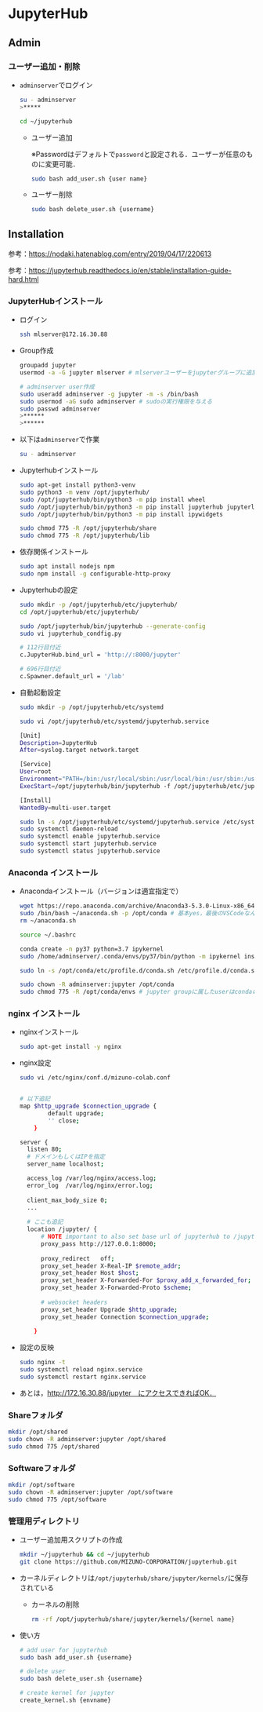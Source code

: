 # JupyterHub

## Admin

### ユーザー追加・削除

- `adminserver`でログイン

  ```bash
  su - adminserver
  >*****
  
  cd ~/jupyterhub
  ```

  - ユーザー追加

    ※Passwordはデフォルトで`password`と設定される．ユーザーが任意のものに変更可能．

    ```bash
    sudo bash add_user.sh {user name}
    ```

  - ユーザー削除

    ```bash
    sudo bash delete_user.sh {username}
    ```

    

## Installation

参考：https://nodaki.hatenablog.com/entry/2019/04/17/220613

参考：https://jupyterhub.readthedocs.io/en/stable/installation-guide-hard.html

### JupyterHubインストール

- ログイン
  ```bash
  ssh mlserver@172.16.30.88
  ```
  
- Group作成

  ```bash
  groupadd jupyter
  usermod -a -G jupyter mlserver # mlserverユーザーをjupyterグループに追加
  
  # adminserver user作成
  sudo useradd adminserver -g jupyter -m -s /bin/bash
  sudo usermod -aG sudo adminserver # sudoの実行権限を与える
  sudo passwd adminserver
  >******
  >******
  ```
  
- 以下は`adminserver`で作業

  ```bash
  su - adminserver
  ```
  
- Jupyterhubインストール

  ```bash
  sudo apt-get install python3-venv
  sudo python3 -m venv /opt/jupyterhub/
  sudo /opt/jupyterhub/bin/python3 -m pip install wheel
  sudo /opt/jupyterhub/bin/python3 -m pip install jupyterhub jupyterlab
  sudo /opt/jupyterhub/bin/python3 -m pip install ipywidgets
  
  sudo chmod 775 -R /opt/jupyterhub/share
  sudo chmod 775 -R /opt/jupyterhub/lib
  ```
  
- 依存関係インストール

  ```bash
  sudo apt install nodejs npm
  sudo npm install -g configurable-http-proxy
  ```

- Jupyterhubの設定

  ```bash
  sudo mkdir -p /opt/jupyterhub/etc/jupyterhub/
  cd /opt/jupyterhub/etc/jupyterhub/
  
  sudo /opt/jupyterhub/bin/jupyterhub --generate-config
  sudo vi jupyterhub_condfig.py
  
  # 112行目付近
  c.JupyterHub.bind_url = 'http://:8000/jupyter'
  
  # 696行目付近
  c.Spawner.default_url = '/lab'
  ```

- 自動起動設定

  ```bash
  sudo mkdir -p /opt/jupyterhub/etc/systemd
  
  sudo vi /opt/jupyterhub/etc/systemd/jupyterhub.service
  
  [Unit]
  Description=JupyterHub
  After=syslog.target network.target
  
  [Service]
  User=root
  Environment="PATH=/bin:/usr/local/sbin:/usr/local/bin:/usr/sbin:/usr/bin:/opt/jupyterhub/bin"
  ExecStart=/opt/jupyterhub/bin/jupyterhub -f /opt/jupyterhub/etc/jupyterhub/jupyterhub_config.py
  
  [Install]
  WantedBy=multi-user.target
  ```

  ```bash
  sudo ln -s /opt/jupyterhub/etc/systemd/jupyterhub.service /etc/systemd/system/jupyterhub.service
  sudo systemctl daemon-reload
  sudo systemctl enable jupyterhub.service
  sudo systemctl start jupyterhub.service
  sudo systemctl status jupyterhub.service
  ```


### Anaconda インストール

- Anacondaインストール（バージョンは適宜指定で）

  ```bash
  wget https://repo.anaconda.com/archive/Anaconda3-5.3.0-Linux-x86_64.sh -O ~/anaconda.sh
  sudo /bin/bash ~/anaconda.sh -p /opt/conda # 基本yes，最後のVSCodeなんちゃらはNoで
  rm ~/anaconda.sh
  
  source ~/.bashrc
  
  conda create -n py37 python=3.7 ipykernel
  sudo /home/adminserver/.conda/envs/py37/bin/python -m ipykernel install --prefix=/opt/jupyterhub/ --name 'python' --display-name "Python (default)"
  
  sudo ln -s /opt/conda/etc/profile.d/conda.sh /etc/profile.d/conda.sh
  
  sudo chown -R adminserver:jupyter /opt/conda
  sudo chmod 775 -R /opt/conda/envs # jupyter groupに属したuserはcondaの仮想環境を弄れる # base環境のPythonのバージョンが壊れるとcondaコマンドが動かなくなる．それを防ぐために，base環境はadminserverのみ弄れるようにしている．
  ```

### nginx インストール

- nginxインストール

  ```bash
  sudo apt-get install -y nginx
  ```

- nginx設定

  ```bash
  sudo vi /etc/nginx/conf.d/mizuno-colab.conf
  
  
  # 以下追記
  map $http_upgrade $connection_upgrade {
          default upgrade;
          '' close;
      }

  server {
    listen 80;
    # ドメインもしくはIPを指定
    server_name localhost;

    access_log /var/log/nginx/access.log;
    error_log  /var/log/nginx/error.log;
   
   	client_max_body_size 0;
    ...
    
    # ここも追記
    location /jupyter/ {
        # NOTE important to also set base url of jupyterhub to /jupyter in its config
        proxy_pass http://127.0.0.1:8000;
      
        proxy_redirect   off;
        proxy_set_header X-Real-IP $remote_addr;
        proxy_set_header Host $host;
        proxy_set_header X-Forwarded-For $proxy_add_x_forwarded_for;
        proxy_set_header X-Forwarded-Proto $scheme;
      
        # websocket headers
        proxy_set_header Upgrade $http_upgrade;
        proxy_set_header Connection $connection_upgrade;
      
      }
  ```
  
- 設定の反映

  ```bash 
  sudo nginx -t
  sudo systemctl reload nginx.service
  sudo systemctl restart nginx.service
  ```

- あとは，http://172.16.30.88/jupyter　にアクセスできればOK．

### Shareフォルダ

```bash
mkdir /opt/shared
sudo chown -R adminserver:jupyter /opt/shared
sudo chmod 775 /opt/shared
```

### Softwareフォルダ

```bash
mkdir /opt/software
sudo chown -R adminserver:jupyter /opt/software
sudo chmod 775 /opt/software
```

### 管理用ディレクトリ

- ユーザー追加用スクリプトの作成

  ```bash
  mkdir ~/jupyterhub && cd ~/jupyterhub
  git clone https://github.com/MIZUNO-CORPORATION/jupyterhub.git
  ```

- カーネルディレクトリは`/opt/jupyterhub/share/jupyter/kernels/`に保存されている

  - カーネルの削除
  
    ```bash
    rm -rf /opt/jupyterhub/share/jupyter/kernels/{kernel name}
    ```

  

- 使い方

  ```bash
  # add user for jupyterhub
  sudo bash add_user.sh {username}
  ```

  ```bash
  # delete user
  sudo bash delete_user.sh {username}
  ```

  ```bash
  # create kernel for jupyter
  create_kernel.sh {envname}
  ```

  
